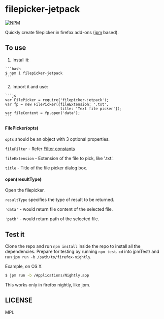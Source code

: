 filepicker-jetpack
================

[![NPM](https://nodei.co/npm/filepicker-jetpack.png)](https://nodei.co/npm/filepicker-jetpack/)

Quickly create filepicker in firefox add-ons ([jpm](https://github.com/mozilla/jpm) based).

## To use

  1. Install it:

    ```bash
    $ npm i filepicker-jetpack
    ```

  2. Import it and use:

    ```js
    var FilePicker = require('filepicker-jetpack');
    var fp = new FilePicker({fileExtension: '.txt',
                             title: 'Text file picker'});
    var fileContent = fp.open('data');
    ```

#### FilePicker(opts)

`opts` should be an object with 3 optional properties.

`fileFilter` - Refer [Filter constants](https://developer.mozilla.org/en-US/docs/Mozilla/Tech/XPCOM/Reference/Interface/nsIFilePicker#Constants)

`fileExtension` - Extension of the file to pick, like '.txt'.

`title` - Title of the file picker dialog box.


#### open(resultType)

Open the filepicker.

`resultType` specifies the type of result to be returned.

`'data'` - would return file content of the selected file.

`'path'` - would return path of the selected file.

## Test it

Clone the repo and run `npm install` inside the repo to install all the dependencies. Prepare for testing by running `npm test`. `cd` into jpmTest/ and run `jpm run -b /path/to/firefox-nightly`.

Example, on OS X

```bash
$ jpm run -b /Applications/Nightly.app
```
This works only in firefox nightly, like jpm.


## LICENSE

MPL
